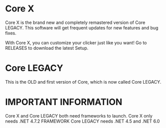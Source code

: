 # Core X
Core X is the brand new and completely remastered version of Core LEGACY.
This software will get frequent updates for new features and bug fixes.

With Core X, you can customize your clicker just like you want!
Go to RELEASES to download the latest Setup.

# Core LEGACY

This is the OLD and first version of Core, which is now called Core LEGACY.

# IMPORTANT INFORMATION

Core X and Core LEGACY both need frameworks to launch.
Core X only needs .NET 4.7.2 FRAMEWORK
Core LEGACY needs .NET 4.5 and .NET 6.0
